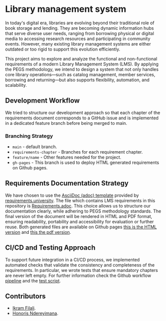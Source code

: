 # Library management system

In today's digital era, libraries are evolving beyond their traditional role of book storage and lending. They are becoming dynamic information hubs that serve diverse user needs, ranging from borrowing physical or digital media to accessing research resources and participating in community events. However, many existing library management systems are either outdated or too rigid to support this evolution efficiently.

This project aims to explore and analyze the functional and non-functional requirements of a modern Library Management System (LMS). By applying the PEGS methodology, we intend to design a system that not only handles core library operations—such as catalog management, member services, borrowing and returning—but also supports flexibility, automation, and scalability.

## Development Workflow

We tried to structure our development approach so that each chapter of the requirements document corresponds to a GitHub issue and is implemented in a dedicated feature branch before being merged to main.

### Branching Strategy

- `main` - default branch.
- `requirements-chapter` - Branches for each requirement chapter.
- `feature/name` - Other features needed for the project.
- `gh-pages` - This branch is used to deploy HTML generated requirements on Github pages. 
 
## Requirements Documentation Strategy

We have chosen to use the [AsciiDoc (adoc) template](https://tinyurl.com/xdnykuna) provided by  [requirements.university](https://requirements.university/). The file which contains LMS requirements in this repository is [Requirements.adoc](https://tinyurl.com/3bz7uhuv). This choice allows us to structure our documentation clearly, while adhering to PEGS methodology standards. The final version of the document will be rendered in HTML and PDF format, ensuring readability, portability and accessibility for evaluation or further reuse. Both generated files are available on Github pages [this is the HTML version](https://tinyurl.com/ave2utmy) and [this the pdf version](https://tinyurl.com/yf5zmjec).

## CI/CD and Testing Approach

To support future integration in a CI/CD process, we implemented automated checks that validate the consistency and completeness of the requirements. In particular, we wrote tests that ensure mandatory chapters are never left empty. For further information check the Github workflow [pipeline](.github/workflows/ci-cd.yml) and the [test script](./check_non_empty_chapters.sh).

## Contributors

- [Ikram Filali](https://github.com/ikram-filali).
- [Honoris Ndereyimana](https://github.com/nhonorisg).
